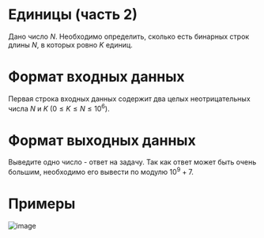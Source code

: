 # Единицы (часть 2)
Дано число $N$. Необходимо определить, сколько есть бинарных строк длины $N$, в которых ровно $K$ единиц.
# Формат входных данных
Первая строка входных данных содержит два целых неотрицательных числа $N$ и $K$ $(0 \le K \le N \le 10^6)$.
# Формат выходных данных 
Выведите одно число - ответ на задачу. Так как ответ может быть очень большим, необходимо его вывести по модулю $10^9 + 7$.
# Примеры
![image](https://github.com/tonydyatlove/Algorithms-and-Data-Structures/assets/106832714/394e5eb4-e265-4da6-9809-83635e97e731)
